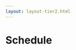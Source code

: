 ```yaml
---
layout: layout-tier2.html
---
```

<div class="container section">
   <h1 class="text-center">Schedule</h1>
    </div>
</div>
<div class="container">
    <script type="text/javascript" src="https://sessionize.com/api/v2/3ivl2xjg/view/GridSmart"></script>
</div>